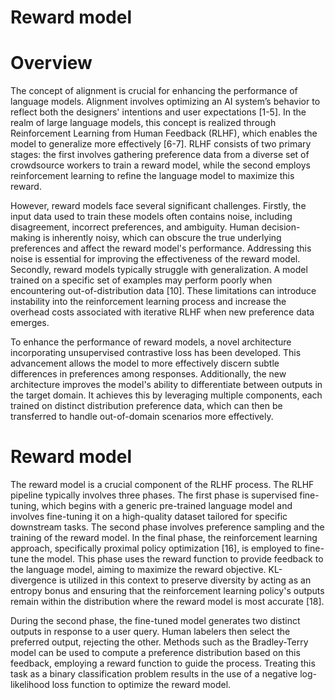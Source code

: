 <h1>Reward model</h1>

# Overview
The concept of alignment is crucial for enhancing the performance of language models. Alignment involves optimizing an AI system’s behavior to reflect both the designers' intentions and user expectations [1-5]. In the realm of large language models, this concept is realized through Reinforcement Learning from Human Feedback (RLHF), which enables the model to generalize more effectively [6-7]. RLHF consists of two primary stages: the first involves gathering preference data from a diverse set of crowdsource workers to train a reward model, while the second employs reinforcement learning to refine the language model to maximize this reward.

However, reward models face several significant challenges. Firstly, the input data used to train these models often contains noise, including disagreement, incorrect preferences, and ambiguity. Human decision-making is inherently noisy, which can obscure the true underlying preferences and affect the reward model's performance. Addressing this noise is essential for improving the effectiveness of the reward model. Secondly, reward models typically struggle with generalization. A model trained on a specific set of examples may perform poorly when encountering out-of-distribution data [10]. These limitations can introduce instability into the reinforcement learning process and increase the overhead costs associated with iterative RLHF when new preference data emerges.

To enhance the performance of reward models, a novel architecture incorporating unsupervised contrastive loss has been developed. This advancement allows the model to more effectively discern subtle differences in preferences among responses. Additionally, the new architecture improves the model's ability to differentiate between outputs in the target domain. It achieves this by leveraging multiple components, each trained on distinct distribution preference data, which can then be transferred to handle out-of-domain scenarios more effectively.

# Reward model

The reward model is a crucial component of the RLHF process. The RLHF pipeline typically involves three phases. The first phase is supervised fine-tuning, which begins with a generic pre-trained language model and involves fine-tuning it on a high-quality dataset tailored for specific downstream tasks. The second phase involves preference sampling and the training of the reward model. In the final phase, the reinforcement learning approach, specifically proximal policy optimization [16], is employed to fine-tune the model. This phase uses the reward function to provide feedback to the language model, aiming to maximize the reward objective. KL-divergence is utilized in this context to preserve diversity by acting as an entropy bonus and ensuring that the reinforcement learning policy's outputs remain within the distribution where the reward model is most accurate [18].

During the second phase, the fine-tuned model generates two distinct outputs in response to a user query. Human labelers then select the preferred output, rejecting the other. Methods such as the Bradley-Terry model can be used to compute a preference distribution based on this feedback, employing a reward function to guide the process. Treating this task as a binary classification problem results in the use of a negative log-likelihood loss function to optimize the reward model.

 

